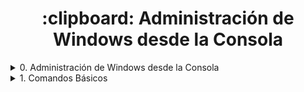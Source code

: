 <h1 align="center"> :clipboard: Administración de Windows desde la Consola </h1>

<details> <summary>0. Administración de Windows desde la Consola</summary>
  
<h3 align="center"> :clipboard: <a href="https://github.com/jersonmartinez/Curso_Administracion_Windows_Consola/blob/master/0.%20Administraci%C3%B3n%20de%20Windows%20desde%20la%20Consola.md">Administración de Windows desde la Consola</a> </h3>


</details><details> <summary>1. Comandos Básicos</summary>
<h3 align="center"> :clipboard: <a href="https://github.com/jersonmartinez/Curso_Administracion_Windows_Consola/blob/master/1.%20Comandos%20B%C3%A1sicos.md">Comandos Básicos</a> </h3>
